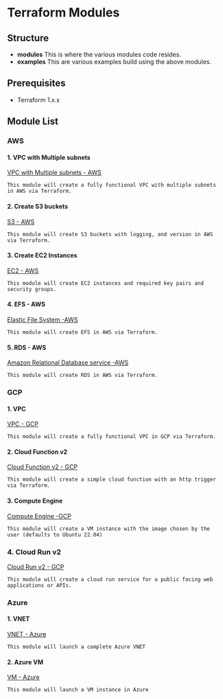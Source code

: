 # Terraform Modules
## Structure
- **modules**
This is where the various modules code resides.
- **examples**
This are various examples build using the above modules.

## Prerequisites
- Terraform 1.x.x

## Module List
### AWS
#### 1. VPC with Multiple subnets
[VPC with Multiple subnets - AWS](/terraform/aws/modules/vpc/vpc.tf)

    This module will create a fully functional VPC with multiple subnets in AWS via Terraform.

#### 2. Create S3 buckets
[S3 - AWS](/terraform/aws/modules/s3/s3.tf)

    This module will create S3 buckets with logging, and version in AWS via Terraform.

#### 3. Create EC2 Instances
[EC2 - AWS](/terraform/aws/modules/ec2/)

    This module will create EC2 instances and required key pairs and security groups.

#### 4. EFS - AWS
[Elastic File System -AWS](/terraform/aws/modules/efs/efs.tf)

    This module will create EFS in AWS via Terraform.

#### 5. RDS - AWS
[Amazon Relational Database service -AWS](/terraform/aws/modules/rds/rds.tf)

    This module will create RDS in AWS via Terraform.

### GCP
#### 1. VPC
[VPC - GCP](/terraform/gcp/modules/vpc/vpc.tf)

    This module will create a fully functional VPC in GCP via Terraform.

#### 2. Cloud Function v2
[Cloud Function v2 - GCP](/terraform/gcp/modules/cloud_function_v2/function_v2.tf)

    This module will create a simple cloud function with an http trigger via Terraform.

#### 3. Compute Engine
[Compute Engine -GCP](/terraform/gcp/modules/compute_engine/compute_engine.tf)

    This module will create a VM instance with the image chosen by the user (defaults to Ubuntu 22.04)

### 4. Cloud Run v2
[Cloud Run v2 - GCP](/terraform/gcp/modules/cloud_run_v2/run_v2_service.tf)

    This module will create a cloud run service for a public facing web applications or APIs.

### Azure
#### 1. VNET
[VNET - Azure](/terraform/azure/modules/vnet/vnet.tf)

    This module will launch a complete Azure VNET

#### 2. Azure VM
[VM - Azure](/terraform/azure/modules/azure-vm/vm)

    This module will launch a VM instance in Azure
